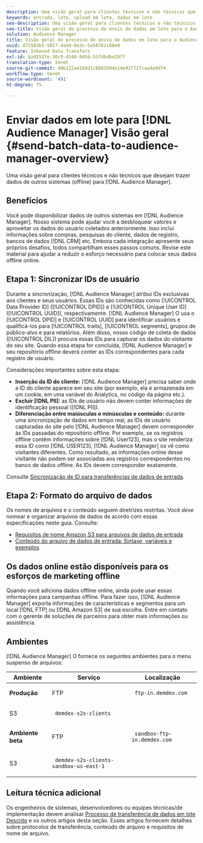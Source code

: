 ```yaml
---
description: Uma visão geral para clientes técnicos e não técnicos que desejam trazer dados de outros sistemas (offline) para o Audience Manager.
keywords: entrada, lote, upload em lote, dados em lote
seo-description: Uma visão geral para clientes técnicos e não técnicos que desejam trazer dados de outros sistemas (offline) para o Audience Manager. Para fazer isso, use a opção de upload em lote no Audience Manager.
seo-title: Visão geral do processo de envio de dados em lote para o Audience Manager
solution: Audience Manager
title: Visão geral do processo de envio de dados em lote para o Audience Manager
uuid: 472583b1-5057-4add-8e3c-5e50762c88e0
feature: Inbound Data Transfers
exl-id: ba95537e-30c9-4546-9456-55f46dbe29ff
translation-type: tm+mt
source-git-commit: 48b122a4184d1c0662b9de14e92f727caa4a9d74
workflow-type: tm+mt
source-wordcount: '491'
ht-degree: 7%

---
```


# Enviar dados em lote para [!DNL Audience Manager] Visão geral {#send-batch-data-to-audience-manager-overview}

Uma visão geral para clientes técnicos e não técnicos que desejam trazer dados de outros sistemas (offline) para [!DNL Audience Manager].

## Benefícios

Você pode disponibilizar dados de outros sistemas em [!DNL Audience Manager]. Nosso sistema pode ajudar você a desbloquear valores e aproveitar os dados do usuário coletados anteriormente. Isso inclui informações sobre compras, pesquisas do cliente, dados de registro, bancos de dados [!DNL CRM] etc. Embora cada integração apresente seus próprios desafios, todos compartilham esses passos comuns. Revise este material para ajudar a reduzir o esforço necessário para colocar seus dados offline online.

## Etapa 1: Sincronizar IDs de usuário

Durante a sincronização, [!DNL Audience Manager] atribui IDs exclusivas aos clientes e seus usuários. Essas IDs são conhecidas como [!UICONTROL Data Provider ID] ([!UICONTROL DPID]) e [!UICONTROL Unique User ID] ([!UICONTROL UUID]), respectivamente. [!DNL Audience Manager] O usa o  [!UICONTROL DPID] e  [!UICONTROL UUID] para identificar usuários e qualificá-los para  [!UICONTROL traits],  [!UICONTROL segments], grupos de público-alvo e para relatórios. Além disso, nosso código de coleta de dados ([!UICONTROL DIL]) procura essas IDs para capturar os dados do visitante do seu site. Quando essa etapa for concluída, [!DNL Audience Manager] e seu repositório offline deverá conter as IDs correspondentes para cada registro de usuário.

Considerações importantes sobre esta etapa:

* **Inserção da ID do cliente:** [!DNL Audience Manager] precisa saber onde a ID do cliente aparece em seu site (por exemplo, ela é armazenada em um cookie, em uma variável do Analytics, no código da página etc.).
* **Excluir  [!DNL PII]:** as IDs de usuário não devem conter informações de identificação pessoal ([!DNL PII]).
* **Diferenciação entre maiúsculas e minúsculas e conteúdo:** durante uma sincronização de dados em tempo real, as IDs de usuário capturadas do site pelo  [!DNL Audience Manager] devem corresponder às IDs passadas do repositório offline. Por exemplo, se os registros offline contêm informações sobre [!DNL User123], mas o site renderiza essa ID como [!DNL USER123], [!DNL Audience Manager] os vê como visitantes diferentes. Como resultado, as informações online desse visitante não podem ser associadas aos registros correspondentes no banco de dados offline. As IDs devem corresponder exatamente.

Consulte [Sincronização de ID para transferências de dados de entrada](../../../integration/sending-audience-data/batch-data-transfer-explained/id-sync-http.md).

## Etapa 2: Formato do arquivo de dados

Os nomes de arquivos e o conteúdo seguem diretrizes restritas. Você *deve* nomear e organizar arquivos de dados de acordo com essas especificações neste guia. Consulte:

* [Requisitos de nome Amazon S3 para arquivos de dados de entrada](../../../integration/sending-audience-data/batch-data-transfer-explained/inbound-s3-filenames.md)
* [Conteúdo do arquivo de dados de entrada: Sintaxe, variáveis e exemplos](../../../integration/sending-audience-data/batch-data-transfer-explained/inbound-file-contents.md)

## Os dados online estão disponíveis para os esforços de marketing offline

Quando você adiciona dados offline online, ainda pode usar essas informações para campanhas offline. Para fazer isso, [!DNL Audience Manager] exporta informações de características e segmentos para um local [!DNL FTP] ou [!DNL Amazon S3] de sua escolha. Entre em contato com o gerente de soluções de parceiros para obter mais informações ou assistência.

## Ambientes

[!DNL Audience Manager] O fornece os seguintes ambientes para o menu suspenso de arquivos:

<table id="table_A61AA64578944B23B5A7355F2A76E882"> 
 <thead> 
  <tr> 
   <th colname="col1" class="entry"> Ambiente </th> 
   <th colname="col02" class="entry"> Serviço </th> 
   <th colname="col2" class="entry"> Localização </th> 
  </tr> 
 </thead>
 <tbody> 
  <tr> 
   <td colname="col1" morerows="1"> <b>Produção</b> </td> 
   <td colname="col02"> FTP </td> 
   <td colname="col2"> <p> <code> ftp-in.demdex.com</code> </p> </td> 
  </tr> 
  <tr> 
   <td colname="col02"> S3 </td> 
   <td colname="col2"> <p> <code> demdex-s2s-clients</code> </p> </td> 
  </tr> 
  <tr> 
   <td colname="col1" morerows="1"> <b>Ambiente beta</b> </td> 
   <td colname="col02"> FTP </td> 
   <td colname="col2"> <p><code> sandbox-ftp-in.demdex.com</code> </p> </td> 
  </tr> 
  <tr> 
   <td colname="col02"> S3 </td> 
   <td colname="col2"> <p> <code> demdex-s2s-clients-sandbox-us-east-1</code> </p> </td> 
  </tr> 
 </tbody> 
</table>

## Leitura técnica adicional

Os engenheiros de sistemas, desenvolvedores ou equipes técnicas/de implementação devem analisar [Processo de transferência de dados em lote Descrito](../../../integration/sending-audience-data/batch-data-transfer-explained/batch-data-transfer-explained.md) e os outros artigos desta seção. Esses artigos fornecem detalhes sobre protocolos de transferência, conteúdo de arquivo e requisitos de nome de arquivo.
